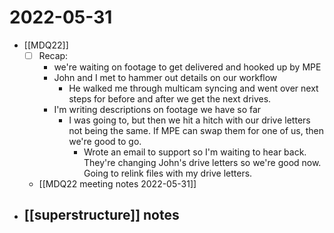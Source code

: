 # 2022-05-31
- [[MDQ22]]
	- [ ] Recap: 
		- we're waiting on footage to get delivered and hooked up by MPE
		- John and I met to hammer out details on our workflow
			- He walked me through multicam syncing and went over next steps for before and after we get the next drives.
		- I'm writing descriptions on footage we have so far
			- I was going to, but then we hit a hitch with our drive letters not being the same. If MPE can swap them for one of us, then we're good to go.
				- Wrote an email to support so I'm waiting to hear back.
					  They're changing John's drive letters so we're good now. Going to relink files with my drive letters.
	  
	- [[MDQ22 meeting notes 2022-05-31]]
- [[superstructure]] notes
	- 